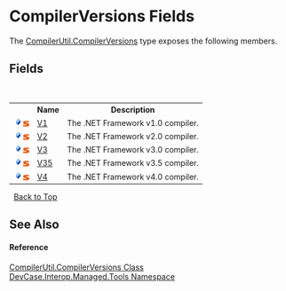 # CompilerVersions Fields
 

The <a href="T_DevCase_Interop_Managed_Tools_CompilerUtil_CompilerVersions">CompilerUtil.CompilerVersions</a> type exposes the following members.


## Fields
&nbsp;<table><tr><th></th><th>Name</th><th>Description</th></tr><tr><td>![Public field](media/pubfield.gif "Public field")![Static member](media/static.gif "Static member")</td><td><a href="F_DevCase_Interop_Managed_Tools_CompilerUtil_CompilerVersions_V1">V1</a></td><td>
The .NET Framework v1.0 compiler.</td></tr><tr><td>![Public field](media/pubfield.gif "Public field")![Static member](media/static.gif "Static member")</td><td><a href="F_DevCase_Interop_Managed_Tools_CompilerUtil_CompilerVersions_V2">V2</a></td><td>
The .NET Framework v2.0 compiler.</td></tr><tr><td>![Public field](media/pubfield.gif "Public field")![Static member](media/static.gif "Static member")</td><td><a href="F_DevCase_Interop_Managed_Tools_CompilerUtil_CompilerVersions_V3">V3</a></td><td>
The .NET Framework v3.0 compiler.</td></tr><tr><td>![Public field](media/pubfield.gif "Public field")![Static member](media/static.gif "Static member")</td><td><a href="F_DevCase_Interop_Managed_Tools_CompilerUtil_CompilerVersions_V35">V35</a></td><td>
The .NET Framework v3.5 compiler.</td></tr><tr><td>![Public field](media/pubfield.gif "Public field")![Static member](media/static.gif "Static member")</td><td><a href="F_DevCase_Interop_Managed_Tools_CompilerUtil_CompilerVersions_V4">V4</a></td><td>
The .NET Framework v4.0 compiler.</td></tr></table>&nbsp;
<a href="#compilerversions-fields">Back to Top</a>

## See Also


#### Reference
<a href="T_DevCase_Interop_Managed_Tools_CompilerUtil_CompilerVersions">CompilerUtil.CompilerVersions Class</a><br /><a href="N_DevCase_Interop_Managed_Tools">DevCase.Interop.Managed.Tools Namespace</a><br />
